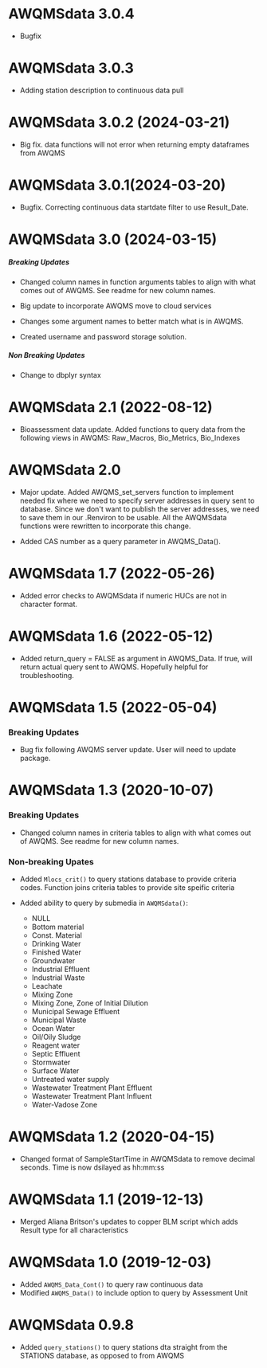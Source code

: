 # AWQMSdata 3.0.4

-   Bugfix

# AWQMSdata 3.0.3

-   Adding station description to continuous data pull

# AWQMSdata 3.0.2 (2024-03-21)

-   Big fix. data functions will not error when returning empty dataframes from AWQMS

# AWQMSdata 3.0.1(2024-03-20)

-   Bugfix. Correcting continuous data startdate filter to use Result_Date.

# AWQMSdata 3.0 (2024-03-15)

##### Breaking Updates

-   Changed column names in function arguments tables to align with what comes out of AWQMS. See readme for new column names.

-   Big update to incorporate AWQMS move to cloud services

-   Changes some argument names to better match what is in AWQMS.

-   Created username and password storage solution.

##### Non Breaking Updates

-   Change to dbplyr syntax

# AWQMSdata 2.1 (2022-08-12)

-   Bioassessment data update. Added functions to query data from the following views in AWQMS: Raw_Macros, Bio_Metrics, Bio_Indexes

# AWQMSdata 2.0

-   Major update. Added AWQMS_set_servers function to implement needed fix where we need to specify server addresses in query sent to database. Since we don't want to publish the server addresses, we need to save them in our .Renviron to be usable. All the AWQMSdata functions were rewritten to incorporate this change.

-   Added CAS number as a query parameter in AWQMS_Data().

# AWQMSdata 1.7 (2022-05-26)

-   Added error checks to AWQMSdata if numeric HUCs are not in character format.

# AWQMSdata 1.6 (2022-05-12)

-   Added return_query = FALSE as argument in AWQMS_Data. If true, will return actual query sent to AWQMS. Hopefully helpful for troubleshooting.

# AWQMSdata 1.5 (2022-05-04)

### Breaking Updates

-   Bug fix following AWQMS server update. User will need to update package.

# AWQMSdata 1.3 (2020-10-07)

### Breaking Updates

-   Changed column names in criteria tables to align with what comes out of AWQMS. See readme for new column names.

### Non-breaking Upates

-   Added `Mlocs_crit()` to query stations database to provide criteria codes. Function joins criteria tables to provide site speific criteria

-   Added ability to query by submedia in `AWQMSdata()`: <br/>

    -   NULL
    -   Bottom material
    -   Const. Material
    -   Drinking Water
    -   Finished Water
    -   Groundwater
    -   Industrial Effluent
    -   Industrial Waste
    -   Leachate
    -   Mixing Zone
    -   Mixing Zone, Zone of Initial Dilution
    -   Municipal Sewage Effluent
    -   Municipal Waste
    -   Ocean Water
    -   Oil/Oily Sludge
    -   Reagent water
    -   Septic Effluent
    -   Stormwater
    -   Surface Water
    -   Untreated water supply
    -   Wastewater Treatment Plant Effluent
    -   Wastewater Treatment Plant Influent
    -   Water-Vadose Zone

# AWQMSdata 1.2 (2020-04-15)

-   Changed format of SampleStartTime in AWQMSdata to remove decimal seconds. Time is now dsilayed as hh:mm:ss

# AWQMSdata 1.1 (2019-12-13)

-   Merged Aliana Britson's updates to copper BLM script which adds Result type for all characteristics

# AWQMSdata 1.0 (2019-12-03)

-   Added `AWQMS_Data_Cont()` to query raw continuous data
-   Modified `AWQMS_Data()` to include option to query by Assessment Unit

# AWQMSdata 0.9.8

-   Added `query_stations()` to query stations dta straight from the STATIONS database, as opposed to from AWQMS
